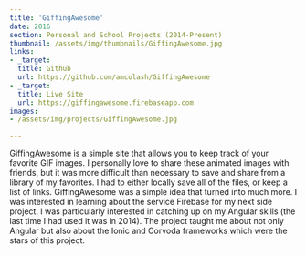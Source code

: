 ```yaml
---
title: 'GiffingAwesome'
date: 2016
section: Personal and School Projects (2014-Present)
thumbnail: /assets/img/thumbnails/GiffingAwesome.jpg
links:
- _target:
  title: Github
  url: https://github.com/amcolash/GiffingAwesome
- _target:
  title: Live Site
  url: https://giffingawesome.firebaseapp.com
images:
- /assets/img/projects/GiffingAwesome.jpg

---
```


GiffingAwesome is a simple site that allows you to keep track of your favorite GIF images. I personally love to share these animated images with friends, but it was more difficult than necessary to save and share from a library of my favorites. I had to either locally save all of the files, or keep a list of links. GiffingAwesome was a simple idea that turned into much more. I was interested in learning about the service Firebase for my next side project. I was particularly interested in catching up on my Angular skills (the last time I had used it was in 2014). The project taught me about not only Angular but also about the Ionic and Corvoda frameworks which were the stars of this project.